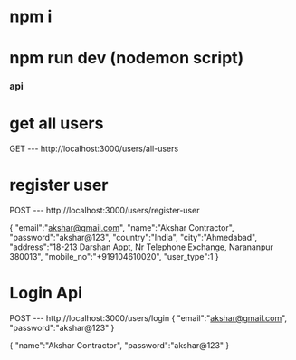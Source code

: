 # npm i
# npm run dev (nodemon script)

### api

# get all users
GET
--- http://localhost:3000/users/all-users

# register user
POST
--- http://localhost:3000/users/register-user

{
    "email":"akshar@gmail.com",
    "name":"Akshar Contractor",
    "password":"akshar@123",
    "country":"India",
    "city":"Ahmedabad",
    "address":"18-213 Darshan Appt, Nr Telephone Exchange, Narananpur 380013",
    "mobile_no":"+919104610020",
    "user_type":1
}
# Login Api
POST
--- http://localhost:3000/users/login
{
    "email":"akshar@gmail.com",
    "password":"akshar@123"
}

{
    "name":"Akshar Contractor",
    "password":"akshar@123"
}
